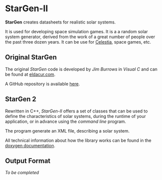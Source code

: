 # StarGen-II

**StarGen** creates datasheets for realistic solar systems. 

It is used for developing space simulation games. It is a a random solar system generator, derived from the work of a great number of people over the past three dozen years. It can be use for [Celestia](https://www.celestia.org/), space games, etc.

## Original StarGen

The original *StarGen* code is developed by *Jim Burrows* in *Visual C* and can be found at [eldacur.com](https://eldacur.com/~brons/NerdCorner/StarGen/StarGen.hmtl).   

A GitHub repository is available [here](grahamreeds/StarGen).

## StarGen 2

Rewritten in C++, *StarGen-II* offers a set of classes that can be used to define the characteristics of solar systems, during the runtime of your application, or in advance using the *command line* program.

The program generate an XML file, describing a solar system.

All technical information about how the library works can be found in the [doxygen documentation](https://sphinkie.github.io/StarGen-II/doxygen/html/index.html).


## Output Format

*To be completed*



